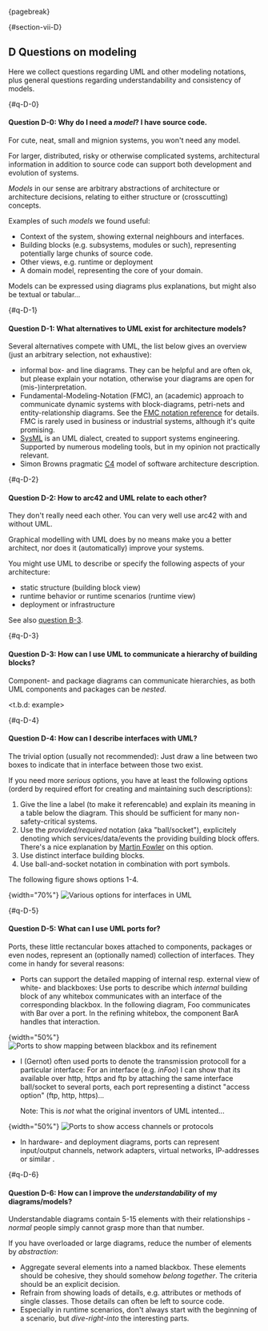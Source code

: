 {pagebreak}

{#section-vii-D}
## D Questions on modeling

Here we collect questions regarding UML and other modeling notations, plus general
questions regarding understandability and consistency of models.

{#q-D-0}
#### Question D-0: Why do I need a _model_? I have source code.

For cute, neat, small and mignion systems, you won't need any model.

For larger, distributed, risky or otherwise complicated systems, architectural
information in addition to source code can support both development and
evolution of systems.

_Models_ in our sense are arbitrary abstractions of architecture or
architecture decisions, relating to either structure or (crosscutting) concepts.

Examples of such _models_ we found useful:

* Context of the system, showing external neighbours and interfaces.
* Building blocks (e.g. subsystems, modules or such), representing potentially
large chunks of source code.
* Other views, e.g. runtime or deployment
* A domain model, representing the core of your domain.

Models can be expressed using diagrams plus explanations, but might also
be textual or tabular...


{#q-D-1}
#### Question D-1: What alternatives to UML exist for architecture models?

Several alternatives compete with UML, the list below gives an overview
(just an arbitrary selection, not exhaustive):

* informal box- and line diagrams. They can be helpful and are often ok, but
please explain your notation, otherwise your diagrams are open for
(mis-)interpretation.
* Fundamental-Modeling-Notation (FMC), an (academic) approach to communicate
dynamic systems with block-diagrams, petri-nets and entity-relationship diagrams.
See the [FMC notation reference](http://www.fmc-modeling.org/notation_reference)
for details. FMC is rarely used in business or industrial systems, although
it's quite promising.
* [SysML](http://sysml.org/) is an UML dialect, created to support systems engineering.
Supported by numerous modeling tools, but in my opinion not practically relevant.
* Simon Browns pragmatic [C4](http://static.codingthearchitecture.com/c4.pdf) model of
software architecture description.

{#q-D-2}
#### Question D-2: How to arc42 and UML relate to each other?

They don't really need each other. You can very well use arc42
with and without UML.

Graphical modelling with UML does by no means make you a better architect,
nor does it (automatically) improve your systems.

You might use UML to describe or specify the following aspects of your
architecture:

* static structure (building block view)
* runtime behavior or runtime scenarios (runtime view)
* deployment or infrastructure

See also [question B-3](#q-B-3).


{#q-D-3}
#### Question D-3: How can I use UML to communicate a hierarchy of building blocks?

Component- and package diagrams can communicate hierarchies, as both UML components
and packages can be _nested_.

<t.b.d: example>

{#q-D-4}
#### Question D-4: How can I describe interfaces with UML?

The trivial option (usually not recommended):
Just draw a line between two boxes to indicate that in interface between those two exist.

If you need more _serious_ options, you have at least the following
options (orderd by required effort for creating and maintaining such descriptions):

1. Give the line a label (to make it referencable) and explain its meaning
in a table below the diagram. This should be sufficient for many non-safety-critical systems.
2. Use the _provided/required_ notation (aka "ball/socket"), explicitely
denoting which services/data/events the providing building block offers. There's a nice
explanation by [Martin Fowler](http://martinfowler.com/bliki/BallAndSocket.html) on this option.
3. Use distinct interface building blocks.
4. Use ball-and-socket notation in combination with port symbols.

The following figure shows options 1-4.

{width="70%"}
![Various options for interfaces in UML](images/faq/interface-options.png)


{#q-D-5}
#### Question D-5: What can I use UML ports for?

Ports, these little rectancular boxes attached to components, packages or even nodes,
represent an (optionally named) collection of interfaces. They come in handy for
several reasons:

* Ports can support the detailed mapping of internal resp. external view of white-
and blackboxes: Use ports to describe which _internal_ building block of any
whitebox communicates with an interface of the corresponding blackbox. In the following
diagram, Foo communicates with Bar over a port. In the refining whitebox,
the component BarA handles that interaction.

{width="50%"}
![Ports to show mapping between blackbox and its refinement](images/faq/ports-for-mapping.png)

* I (Gernot) often used ports to denote the transmission protocoll for a particular
interface: For an interface (e.g. _inFoo_) I can show that its available over http,
https and ftp by attaching the same interface ball/socket to several ports,
each port representing a distinct "access option" (ftp, http, https)...

  Note: This is _not_ what the original inventors of UML intented...

{width="50%"}
![Ports to show access channels or protocols](images/faq/ports-and-channels.png)

* In hardware- and deployment diagrams, ports can represent input/output channels,
network adapters, virtual networks, IP-addresses or similar .

{#q-D-6}
#### Question D-6: How can I improve the _understandability_ of my diagrams/models?

Understandable diagrams contain 5-15 elements with their relationships - _normal_
people simply cannot grasp more than that number.

If you have overloaded or large diagrams, reduce the number of elements
by _abstraction_:

* Aggregate several elements into a named blackbox. These elements should be
cohesive, they should somehow _belong together_. The criteria should be
an explicit decision.
* Refrain from showing loads of details, e.g. attributes or methods of single classes.
Those details can often be left to source code.
* Especially in runtime scenarios, don't always start with the beginning of a scenario,
but _dive-right-into_ the interesting parts.
